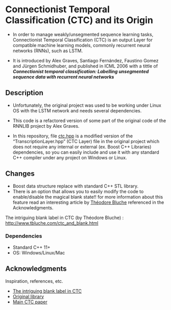 # Connectionist Temporal Classification (CTC) and its Origin

* In order to manage weakly/unsegmented sequence learning tasks, Connectionist Temporal Classification (CTC) is an output Layer for compatible machine learning models, commonly recurrent neural networks (RNNs), such as LSTM. 

* It is introduced by Alex Graves, Santiago Fernández, Faustino Gomez and Jürgen Schmidhuber, and published in ICML 2006 with a tittle of ***Connectionist temporal classification: Labelling unsegmented sequence data with recurrent neural networks***

## Description

* Unfortunately, the original project was used to be working under Linux OS with the LSTM network and needs several dependencies.

* This code is a refactored version of some part of the original code of the RNNLIB project by Alex Graves.

* In this repository, file [ctc.hpp](./ctc.hpp) is a modified version of the “TranscriptionLayer.hpp” (CTC Layer) file in the original project which does not require any internal or external (ex. Boost C++ Libraries) dependencies, so you can easily include and use it with any standard C++ compiler under any project on  Windows or Linux.

## Changes

* Boost data structure replace with standard C++ STL library.
* There is an option that allows you to easily modify the code to enable/disable the magical blank state!! for more information about this feature read an interesting article by [Théodore Bluche](http://www.tbluche.com/) referenced in the Acknowledgments.

The intriguing blank label in CTC (by Théodore Bluche) : http://www.tbluche.com/ctc_and_blank.html

### Dependencies

* Standard C++ 11+
* OS: Windows/Linux/Mac

## Acknowledgments
Inspiration, references, etc.
* [The intriguing blank label in CTC](http://www.tbluche.com/ctc_and_blank.html) 
* [Original library](https://sourceforge.net/projects/rnnl/)
* [Main CTC paper](ftp://ftp.idsia.ch/pub/juergen/icml2006.pdf)
